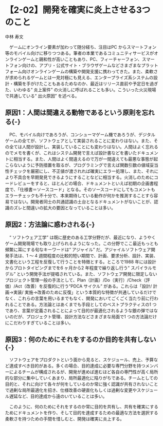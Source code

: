 # 【2-02】開発を確実に炎上させる3つのこと

<div class="author">中林 寿文</div>

　ゲームにオンライン要素が加わって随分経ち、注目はPC からスマートフォン等のモバイル向けに移りつつある。筆者の本業であるコミュニティサービスがオンラインゲームと親和性が高いこともあり、PC、フィーチャーフォン、スマートフォン向けの、アプリ・公式サイト・ブラウザゲームなどさまざまなプラットフォーム向けオンラインゲームの構築や開発支援に携わってきた。また、柔軟さが求められるゲームとは一見対極にも見える、エンタープライズ系システムの設計・構築を手がけたこともあるためなのか、最近はリリース直前や予定日を過ぎた、いわゆる“ 炎上案件” の火消しに呼ばれることも多い。こういった火災現場で共通している“ 出火原因” を述べる。

## 原因1：人間は間違える動物であるという原則を忘れる{-}

　PC、モバイル向けであろうが、コンシューマゲーム機であろうが、デジタルゲームの全てが、ソフトウェアとして実装されることに変わりはない。また、その全ては人間が設計し、実装していることにも変わりはない。人間はよく忘れるのでメモを書くが、これはシステム開発で言えば設計書などを書いたドキュメントに相当する。また、人間はよく間違えるので万が一間違えても最悪な事態が起こらないように予防措置を取るが、プログラミングで言えば関数引数の値域妥当性チェックを厳密にし、不正値が渡されれば確実にエラー処理し、また、それにより不具合を早期発見できるようにすることなどに相当する。火消しのためにコードレビューをすると、ほとんどの場合、ドキュメントといえば初期の企画書程度で、「仕様書＝ソースコード」となる。そのソースコードにしてもコメントもエラーチェックも不十分で、本来期待している動作が何かを推測することすら容易ではない。開発者同士の共通認識の土台となるドキュメントがないことが、認識のズレと間違いの拡大の要因となっていることは多い。

## 原因2：方法論に惑わされる{-}

　“ ソフトウェア工学” は既に歴史のある工学分野だが、最近になり、ようやくゲーム開発現場でも取り上げられるようになった。この分野でここ最近もっとも頻繁に耳にする旬なキーワードは“ アジャイル” だ。アジャイルソフトウェア開発手法は、1 ～ 4 週間程度の比較的短い期間で、計画、要求分析、設計、実装、文書化という工程を反復して行うことを特徴とする。ところで1988 年には設計からプロトタイピングまでを6 ヶ月から2 年程度で繰り返し行う“ スパイラルモデル” という開発手法が提唱されている。また、ソフトウェア開発に限定しないプロジェクト管理一般の手法として、Plan（計画）/Do（実行）/Check（評価）/Act（改善）を反復的に行う“PDCA サイクル” がある。これらは「設計/ 計画→実装/ 実施→改善のために反復」という本質的な特徴が共通しているだけでなく、これらの言葉を用いるまでもなく、開発においてごくごく当たり前に行われることである。方法論とはあくまでも手段としてのベストプラクティスの1 つであり、言葉が定義されることによって目的が最適化されるような銀の弾ではないのだが、プロジェクト管理、設計方法などさまざまな局面で1 つの方法論だけにこだわりすぎていることは多い。

## 原因3：何のためにそれをするのか目的を共有しない{-}

　ソフトウェアをプロダクトという面から見ると、スケジュール、売上、予算など達成すべき目的がある。多くの場合、目的達成に必要な専門分野を持つメンバーによるチームが構成されるが、開発が進めば進むほど各自の専門性が高く局所的な部分に集中していくあまり、局所最適化に陥りがちである。チームとしての目的と、それに向けて各々が何をしているのか常に強く認識が共有されないことで過剰な局所最適化を招き、仕様改善の硬直化もしくは過剰な変更やスケジュール遅延など、目的達成から遠のいていることは多い。

　このように、何のためにそれをするのか常に目的を共有し、共有を確実にするためにドキュメントを作り、そして目的を達成するための最適な方法を選択する柔軟さを持つための手間を惜しむと、開発は確実に炎上する。
